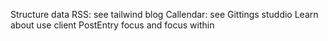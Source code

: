 Structure data
RSS: see tailwind blog
Callendar: see Gittings studdio
Learn about use client
PostEntry focus and focus within